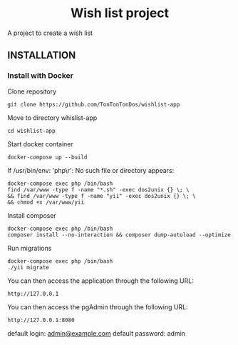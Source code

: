 <p align="center">
    <h1 align="center">Wish list project</h1>



A project to create a wish list



INSTALLATION
------------

### Install with Docker

Clone repository

    git clone https://github.com/TonTonTonDos/wishlist-app

Move to directory whislist-app

    cd wishlist-app

Start docker container

    docker-compose up --build

If /usr/bin/env: 'php\r': No such file or directory appears:

    docker-compose exec php /bin/bash
    find /var/www -type f -name "*.sh" -exec dos2unix {} \; \
    && find /var/www -type f -name "yii" -exec dos2unix {} \; \
    && chmod +x /var/www/yii

Install composer

    docker-compose exec php /bin/bash
    composer install --no-interaction && composer dump-autoload --optimize

Run migrations 

    docker-compose exec php /bin/bash
    ./yii migrate

You can then access the application through the following URL:

    http://127.0.0.1

You can then access the pgAdmin through the following URL:

    http://127.0.0.1:8080

default login: admin@example.com
default password: admin
